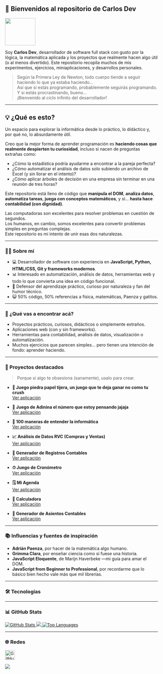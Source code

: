 ## 👋 Bienvenidos al repositorio de Carlos Dev

<img src="https://media0.giphy.com/media/v1.Y2lkPTc5MGI3NjExNXpyYWF1ZWppbzBwajZrOW5jNWVvcnVoa2NpdHZsMDRkOHZ2b3dncCZlcD12MV9pbnRlcm5hbF9naWZfYnlfaWQmY3Q9cw/Affq0pwonb2l62ztdH/giphy.gif" width="100" height="90"/>

Soy **Carlos Dev**, desarrollador de software full stack con gusto por la lógica, la matemática aplicada y los proyectos que realmente hacen algo útil (o al menos divertido). Este repositorio recopila muchos de mis experimentos, ejercicios, miniaplicaciones, y desarrollos personales.

> Según la Primera Ley de Newton, todo cuerpo tiende a seguir haciendo lo que ya estaba haciendo...  
> Así que si estás programando, probablemente seguirás programando. Y si estás procrastinando, bueno...  
> ¡Bienvenido al ciclo infinito del desarrollador!

---

## 💡 ¿Qué es esto?

Un espacio para explorar la informática desde lo práctico, lo didáctico y, por qué no, lo absurdamente útil.

Creo que la mejor forma de aprender programación es **haciendo cosas que realmente despierten tu curiosidad**, incluso si nacen de preguntas extrañas como:

- ¿Cómo la estadística podría ayudarme a encontrar a la pareja perfecta?
- ¿Cómo automatizar el análisis de datos solo subiendo un archivo de Excel (y sin llorar en el intento)?
- ¿Cómo aplicar árboles de decisión en una empresa sin terminar en una reunión de tres horas?

Este repositorio está lleno de código que **manipula el DOM**, **analiza datos**, **automatiza tareas**, **juega con conceptos matemáticos**, y sí... **hasta hace contabilidad (con dignidad)**.

Las computadoras son excelentes para resolver problemas en cuestión de segundos.  
Los humanos, en cambio, somos excelentes para convertir problemas simples en preguntas complejas.  
Este repositorio es mi intento de unir esas dos naturalezas.

---

### 🧑‍💻 Sobre mí

- 💻 Desarrollador de software con experiencia en **JavaScript, Python, HTML/CSS, Git y frameworks modernos**.
- 📊 Interesado en automatización, análisis de datos, herramientas web y todo lo que convierta una idea en código funcional.
- 🧠 Defensor del aprendizaje práctico, curioso por naturaleza y fan del humor técnico.
- 😺 50% código, 50% referencias a física, matemáticas, Paenza y gatitos.

---

### 💼 ¿Qué vas a encontrar acá?

- Proyectos prácticos, curiosos, didácticos o simplemente extraños.
- Aplicaciones web (con y sin frameworks).
- Herramientas para contabilidad, análisis de datos, visualización o automatización.
- Muchos ejercicios que parecen simples... pero tienen una intención de fondo: aprender haciendo.

---

### 🌟 Proyectos destacados

> Porque si algo te obsesiona (sanamente), usalo para crear.
- **🔢 Juego piedra papel tijera, un juego que te deja ganar no como tu crush**  
  [Ver aplicación](https://piedra-papel-tijera-one-flame.vercel.app/)
  
- **🔢 Juego de Adinina el número que estoy pensando jajaja**  
  [Ver aplicación](https://juego-adininanza.netlify.app/)
  
- **🔢 100 maneras de entender la informática**  
  [Ver aplicación](https://100-algoritmos.vercel.app/)

- **📈 Análisis de Datos RVC (Compras y Ventas)**  
  [Ver aplicación](https://grafica-rcv.netlify.app/)

- **💼 Generador de Registros Contables**  
  [Ver aplicación](https://contabilidad-ya.netlify.app/)

- **⏱ Juego de Cronómetro**  
  [Ver aplicación](https://cronometrojuego.netlify.app)

- **🗓 Mi Agenda**  
  [Ver aplicación](https://miagendaya.netlify.app/)

- **🧮 Calculadora**  
  [Ver aplicación](https://dynamic-quokka-8acbd0.netlify.app/)

- **📘 Generador de Asientos Contables**  
  [Ver aplicación](https://contabilidad-basica-pro.netlify.app/)

---

### 📚 Influencias y fuentes de inspiración

- **Adrián Paenza**, por hacer de la matemática algo humano.
- **Grimma Clara**, por enseñar ciencia como si fuese una historia.
- **JavaScript Eloquente**, de Marijn Haverbeke —mi guía para amar el DOM.
- **JavaScript from Beginner to Professional**, por recordarme que lo básico bien hecho vale más que mil librerías.

---

### 🛠 Tecnologías

<p align="left">
  <!-- Tus íconos de tecnologías van aquí -->
</p>

---

### 📊 GitHub Stats

<a href="http://www.github.com/oqowiiiwiiwiuau-ctrl">
  <img src="https://github-readme-stats.vercel.app/api?username=oqowiiiwiiwiuau-ctrl&show_icons=true&count_private=true&title_color=0891b2&text_color=ffffff&icon_color=0891b2&bg_color=1c1917&hide_border=true" alt="GitHub Stats" />
</a>

<a href="http://www.github.com/oqowiiiwiiwiuau-ctrl">
  <img src="https://github-readme-streak-stats.herokuapp.com/?user=oqowiiiwiiwiuau-ctrl&stroke=ffffff&background=1c1917&ring=0891b2&fire=0891b2&currStreakNum=ffffff&currStreakLabel=0891b2&sideNums=ffffff&sideLabels=ffffff&dates=ffffff&hide_border=true" />
</a>

<a href="https://github.com/oqowiiiwiiwiuau-ctrl">
  <img src="https://github-readme-stats.vercel.app/api/top-langs/?username=oqowiiiwiiwiuau-ctrl&langs_count=10&title_color=0891b2&text_color=ffffff&icon_color=0891b2&bg_color=1c1917&hide_border=true&locale=en&custom_title=Top%20Languages" alt="Top Languages" />
</a>

---

### 🌐 Redes

<p align="left">
  <a href="https://www.github.com/oqowiiiwiiwiuau-ctrl" target="_blank" rel="noreferrer">
    <img src="https://raw.githubusercontent.com/danielcranney/readme-generator/main/public/icons/socials/github.svg" width="32" height="32" alt="GitHub" title="GitHub" />
  </a>
</p>

<a href="https://www.github.com/oqowiiiwiiwiuau-ctrl">
  <img src="https://img.shields.io/github/followers/oqowiiiwiiwiuau-ctrl?logo=github&style=for-the-badge&color=0891b2&labelColor=1c1917" />
</a>

